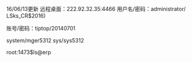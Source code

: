 16/06/13更新
远程桌面：222.92.32.35:4466
用户名/密码：administrator/ LSks_CR$2016)

账号/密码：tiptop/20140701

system/mger5312
sys/sys5312

root:1473$ls@erp